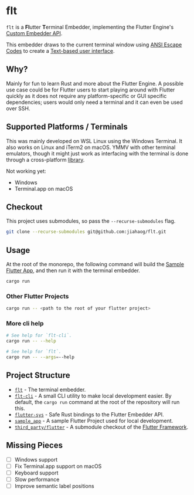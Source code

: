 # flt

`flt` is a **Fl**utter **T**erminal Embedder, implementing the Flutter Engine's [Custom Embedder API](https://github.com/flutter/flutter/wiki/Custom-Flutter-Engine-Embedders).

This embedder draws to the current terminal window using [ANSI Escape Codes](https://en.wikipedia.org/wiki/ANSI_escape_code) to create a [Text-based user interface](https://en.wikipedia.org/wiki/Text-based_user_interface).

## Why?

Mainly for fun to learn Rust and more about the Flutter Engine. A possible use case could be for Flutter users to start playing around with Flutter quickly as it does not require any platform-specific or GUI specific dependencies; users would only need a terminal and it can even be used over SSH.

## Supported Platforms / Terminals

This was mainly developed on WSL Linux using the Windows Terminal. It also works on Linux and iTerm2 on macOS. YMMV with other terminal emulators, though it might just work as interfacing with the terminal is done through a cross-platform [library](https://github.com/crossterm-rs/crossterm).

Not working yet:

- Windows
- Terminal.app on macOS

## Checkout

This project uses submodules, so pass the `--recurse-submodules` flag.

```sh
git clone --recurse-submodules git@github.com:jiahaog/flt.git
```

## Usage

At the root of the monorepo, the following command will build the [Sample Flutter App](./sample_app/), and then run it with the terminal embedder.

```sh
cargo run
```

### Other Flutter Projects

```sh
cargo run -- <path to the root of your flutter project>
```

### More cli help

```sh
# See help for `flt-cli`.
cargo run -- --help

# See help for `flt`.
cargo run -- --args=--help
```

## Project Structure

- [`flt`](./flt) - The terminal embedder.
- [`flt-cli`](./flt-cli/) - A small CLI utility to make local development easier. By default, the `cargo run` command at the root of the repository will run this.
- [`flutter-sys`](./flutter-sys/) - Safe Rust bindings to the Flutter Embedder API.
- [`sample_app`](./sample_app/) - A sample Flutter Project used for local development.
- [`third_party/flutter`](./third_party/flutter/) - A submodule checkout of the [Flutter Framework](https://github.com/flutter/flutter).

## Missing Pieces

- [ ] Windows support
- [ ] Fix Terminal.app support on macOS
- [ ] Keyboard support
- [ ] Slow performance
- [ ] Improve semantic label positions
